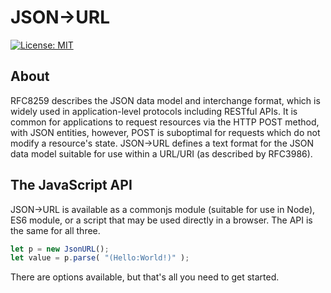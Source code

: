 # JSON->URL
[![License: MIT](https://img.shields.io/github/license/jsonurl/jsonurl-js.svg?label=License)](https://opensource.org/licenses/MIT)

## About
RFC8259 describes the JSON data model and interchange format, which is widely
used in application-level protocols including RESTful APIs. It is common for
applications to request resources via the HTTP POST method, with JSON entities,
however, POST is suboptimal for requests which do not modify a resource's
state. JSON->URL defines a text format for the JSON data model suitable for use
within a URL/URI (as described by RFC3986).

## The JavaScript API
JSON->URL is available as a commonjs module (suitable for use in Node), ES6
module, or a script that may be used directly in a browser. The API is the
same for all three.
```js
let p = new JsonURL();
let value = p.parse( "(Hello:World!)" );
```
There are options available, but that's all you need to get started.